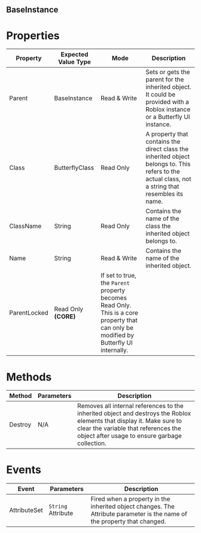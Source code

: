 ## BaseInstance

# Properties

| Property | Expected Value Type | Mode | Description |
| -------- | ------------------- | ---- | ----------- |
| Parent | BaseInstance | Read & Write | Sets or gets the parent for the inherited object. It could be provided with a Roblox instance or a Butterfly UI instance. |
| Class | ButterflyClass | Read Only | A property that contains the direct class the inherited object belongs to. This refers to the actual class, not a string that resembles its name. |
| ClassName | String | Read Only | Contains the name of the class the inherited object belongs to. |
| Name | String | Read & Write | Contains the name of the inherited object. |
| ParentLocked | Read Only **(CORE)** | If set to true, the `Parent` property becomes Read Only. This is a core property that can only be modified by Butterfly UI internally. |

# Methods

| Method | Parameters | Description |
| ------ | ---------- | ----------- |
| Destroy | N/A | Removes all internal references to the inherited object and destroys the Roblox elements that display it. Make sure to clear the variable that references the object after usage to ensure garbage collection. |

# Events

| Event | Parameters | Description |
| ----- | ---------- | ----------- |
| AttributeSet | `String` Attribute | Fired when a property in the inherited object changes. The Attribute parameter is the name of the property that changed. |
